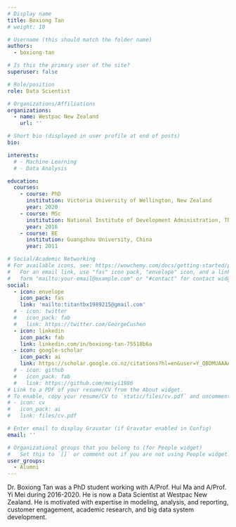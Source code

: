 ```yaml
---
# Display name
title: Boxiong Tan
# weight: 10

# Username (this should match the folder name)
authors:
  - boxiong-tan

# Is this the primary user of the site?
superuser: false

# Role/position
role: Data Scientist

# Organizations/Affiliations
organizations:
  - name: Westpac New Zealand
    url: ''

# Short bio (displayed in user profile at end of posts)
bio: 

interests:
  # - Machine Learning
  # - Data Analysis

education:
  courses:
    - course: PhD
      institution: Victoria University of Wellington, New Zealand
      year: 2020
    - course: MSc
      institution: National Institute of Development Administration, Thailand
      year: 2016
    - course: BE
      institution: Guangzhou University, China
      year: 2011

# Social/Academic Networking
# For available icons, see: https://wowchemy.com/docs/getting-started/page-builder/#icons
#   For an email link, use "fas" icon pack, "envelope" icon, and a link in the
#   form "mailto:your-email@example.com" or "#contact" for contact widget.
social:
  - icon: envelope
    icon_pack: fas
    link: 'mailto:titantbx1989215@gmail.com'
  # - icon: twitter
  #   icon_pack: fab
  #   link: https://twitter.com/GeorgeCushen
  - icon: linkedin
    icon_pack: fab
    link: linkedin.com/in/boxiong-tan-75518b6a
  - icon: google-scholar
    icon_pack: ai
    link: https://scholar.google.co.nz/citations?hl=en&user=Y_QBDMUAAAAJ
  # - icon: github
  #   icon_pack: fab
  #   link: https://github.com/meiyi1986
# Link to a PDF of your resume/CV from the About widget.
# To enable, copy your resume/CV to `static/files/cv.pdf` and uncomment the lines below.
# - icon: cv
#   icon_pack: ai
#   link: files/cv.pdf

# Enter email to display Gravatar (if Gravatar enabled in Config)
email: ''

# Organizational groups that you belong to (for People widget)
#   Set this to `[]` or comment out if you are not using People widget.
user_groups:
  - Alumni
---
```


Dr. Boxiong Tan was a PhD student working with A/Prof. Hui Ma and A/Prof. Yi Mei during 2016-2020. He is now a Data Scientist at Westpac New Zealand. He is motivated with expertise in modeling, analysis, and reporting, customer engagement, academic research, and big data system development.

